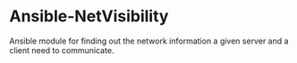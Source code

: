 # Ansible-NetVisibility
Ansible module for finding out the network information a given server and a client need to communicate.
